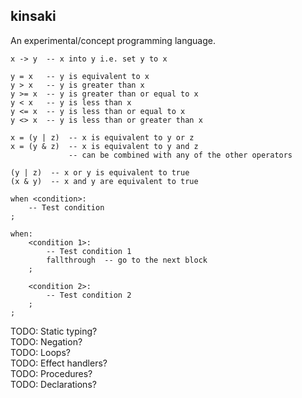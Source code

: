## kinsaki
An experimental/concept programming language.
<br>
```
x -> y  -- x into y i.e. set y to x

y = x   -- y is equivalent to x
y > x   -- y is greater than x
y >= x  -- y is greater than or equal to x
y < x   -- y is less than x
y <= x  -- y is less than or equal to x
y <> x  -- y is less than or greater than x

x = (y | z)  -- x is equivalent to y or z
x = (y & z)  -- x is equivalent to y and z
             -- can be combined with any of the other operators

(y | z)  -- x or y is equivalent to true
(x & y)  -- x and y are equivalent to true

when <condition>:
    -- Test condition
;

when:
    <condition 1>:
        -- Test condition 1
        fallthrough  -- go to the next block
    ;

    <condition 2>:
        -- Test condition 2
    ;
;
```

TODO: Static typing?<br>
TODO: Negation?<br>
TODO: Loops?<br>
TODO: Effect handlers?<br>
TODO: Procedures?<br>
TODO: Declarations?
